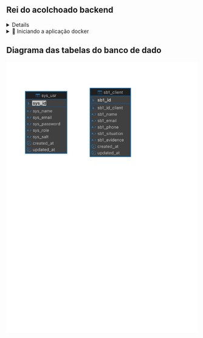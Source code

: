 ## Rei do acolchoado backend

<details>
<sumary>Primeiros passos</sumary>

```bash
# Clone o projeto para sua máquina
# Se não tiver chave ssh cadastra, 
# lembre-se de cadastrar ou usar o link do projeto para o clone
git clone git@github.com:Exilium-Free-Wisdom/rei-do-acolchoado-back.git

# Instale as dependências do projeto
yarn 
```
</details>
<details>
<summary>🐳 Iniciando a aplicação docker</summary>

```bash
# Inicie os containers do compose
# A aplicação estará disponível em `http://localhost:3000` em modo de desenvolvimento
docker-compose up --build

# É possível ver os logs da aplicação com `docker logs -n 20 -f <nome-do-container>`
docker logs -n 20 -f store_manager
```
</details>

## Diagrama das tabelas do banco de dado

<img src="./public/diagram.jpg"/>
